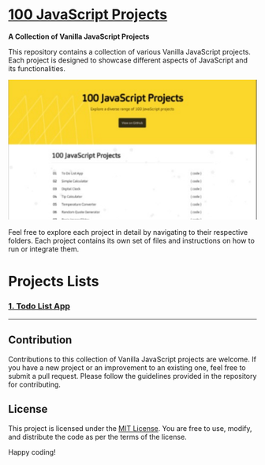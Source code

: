 # [100 JavaScript Projects](https://github.com/pradipchaudhary/100-javascript-projects)

**A Collection of Vanilla JavaScript Projects**

This repository contains a collection of various Vanilla JavaScript projects. Each project is designed to showcase different aspects of JavaScript and its functionalities.

[![Logo](./assets/images/thumbnail.jpg)](https://100-javascript-projects.vercel.app/)

<!-- ![Screenshot](banner.jpg) -->

Feel free to explore each project in detail by navigating to their respective folders. Each project contains its own set of files and instructions on how to run or integrate them.

# Projects Lists

### [1. Todo List App ](https://github.com)

---

## Contribution

Contributions to this collection of Vanilla JavaScript projects are welcome. If you have a new project or an improvement to an existing one, feel free to submit a pull request. Please follow the guidelines provided in the repository for contributing.

## License

This project is licensed under the [MIT License](LICENSE). You are free to use, modify, and distribute the code as per the terms of the license.

Happy coding!

